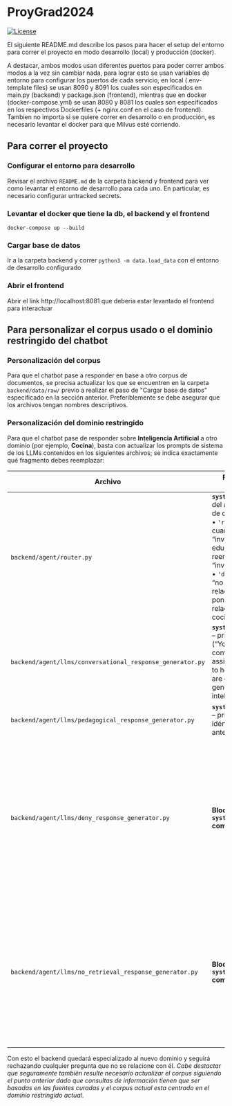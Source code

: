 # ProyGrad2024
[![License](https://img.shields.io/badge/License-MIT-yellow.svg)](https://opensource.org/licenses/MIT)

El siguiente README.md describe los pasos para hacer el setup del entorno para correr el proyecto en modo desarrollo (local) y producción (docker).

A destacar, ambos modos usan diferentes puertos para poder correr ambos modos a la vez sin cambiar nada, para lograr esto se usan variables de entorno para configurar los puertos de cada servicio, en local (.env-template files) se usan 8090 y 8091 los cuales son especificados en main.py (backend) y package.json (frontend), mientras que en docker (docker-compose.yml) se usan 8080 y 8081 los cuales son especificados en los respectivos Dockerfiles (+ nginx.conf en el caso de frontend). Tambien no importa si se quiere correr en desarrollo o en producción, es necesario levantar el docker para que Milvus esté corriendo.

## Para correr el proyecto

### Configurar el entorno para desarrollo

Revisar el archivo `README.md` de la carpeta backend y frontend para ver como levantar el entorno de desarrollo para cada uno. En particular, es necesario configurar untracked secrets.

### Levantar el docker que tiene la db, el backend y el frontend

```console
docker-compose up --build
```

### Cargar base de datos

Ir a la carpeta backend y correr `python3 -m data.load_data` con el entorno de desarrollo configurado

### Abrir el frontend

Abrir el link http://localhost:8081 que deberia estar levantado el frontend para interactuar

## Para personalizar el corpus usado o el dominio restringido del chatbot

### Personalización del corpus
Para que el chatbot pase a responder en base a otro corpus de documentos, se precisa actualizar los que se encuentren en la carpeta `backend/data/raw/` previo a realizar el paso de "Cargar base de datos" especificado en la sección anterior. Preferiblemente se debe asegurar que los archivos tengan nombres descriptivos.

### Personalización del dominio restringido
Para que el chatbot pase de responder sobre **Inteligencia Artificial** a otro dominio (por ejemplo, **Cocina**), basta con actualizar los prompts de sistema de los LLMs contenidos en los siguientes archivos; se indica exactamente qué fragmento debes reemplazar:

| Archivo                                                   | Fragmento a editar                                                                                                                                                                                                                                        | Acción                                                                                             |
| --------------------------------------------------------- | --------------------------------------------------------------------------------------------------------------------------------------------------------------------------------------------------------------------------------------------------------- | -------------------------------------------------------------------------------------------------- |
| `backend/agent/router.py`                                 | **`system_prompt_text`** del *Router* – reglas de decisión: <br>• `'retrieve'` cuando la consulta “involucra AI o educación” → reemplazar por “involucra cocina”.<br>• `'deny'` cuando “no está relacionada a AI” → poner “no está relacionada a cocina”. | Esta es la lógica que hace que niegue todo lo externo; actualízala con el nuevo tema.              |
| `backend/agent/llms/conversational_response_generator.py` | **`system_prompt_text`** – primera linea (“You are a conversational assistant designed to help people who are curious about generative artificial intelligence…”).                                                 | Sustituye cada mención de IA por tu nuevo dominio.                  |
| `backend/agent/llms/pedagogical_response_generator.py`    | **`system_prompt_text`** – primera línea idéntica a la anterior.                                                                                                                                                                                          | Igual que arriba: redefinir el campo temático.                                                     |
| `backend/agent/llms/deny_response_generator.py`           | **Bloque `system_prompt_text` completo** | Reemplaza **todas** las menciones a “artificial intelligence”, “AI”, “education” y derivados por tu nuevo dominio (p. ej. “cocina”, “gastronomía”). Mantén la estructura de cortesía y la lógica de negar preguntas fuera de tema. |
| `backend/agent/llms/no_retrieval_response_generator.py`   | **Bloque `system_prompt_text` completo** | Igualmente, busca y reemplaza todas las referencias temáticas (incluido el nombre del bot “Aprende IA”) por el nuevo dominio. Asegúrate de que la parte que describe al chatbot y sus fuentes quede coherente.                     |

Con esto el backend quedará especializado al nuevo dominio y seguirá rechazando cualquier pregunta que no se relacione con él. _Cabe destactar que seguramente también resulte necesario actualizar el corpus siguiendo el punto anterior dado que consultas de información tienen que ser basadas en las fuentes curadas y el corpus actual esta centrado en el dominio restringido actual_.
